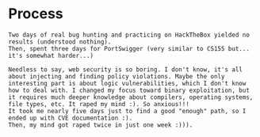 # Process

    Two days of real bug hunting and practicing on HackTheBox yielded no results (understood nothing). 
    Then, spent three days for PortSwigger (very similar to CS155 but... it's somewhat harder...)

    Needless to say, web security is so boring. I don't know, it's all about injecting and finding policy violations. Maybe the only interesting part is about logic vulnerabilities, which I don't know how to deal with. I changed my focus toward binary exploitation, but it requires much deeper knowledge about compilers, operating systems, file types, etc. It raped my mind :). So anxious!!!
    It took me nearly five days just to find a good "enough" path, so I ended up with CVE documentation :).
    Then, my mind got raped twice in just one week :))).  
